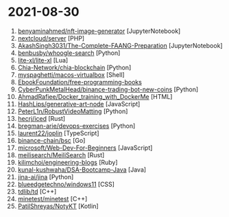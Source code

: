 # 2021-08-30

1. [benyaminahmed/nft-image-generator](https://github.com/benyaminahmed/nft-image-generator "") [JupyterNotebook]
2. [nextcloud/server](https://github.com/nextcloud/server "☁️ Nextcloud server, a safe home for all your data") [PHP]
3. [AkashSingh3031/The-Complete-FAANG-Preparation](https://github.com/AkashSingh3031/The-Complete-FAANG-Preparation "This repository contains all the DSA (Data-Structures, Algorithms, 450 DSA by Love Babbar Bhaiya, FAANG Questions), Technical Subjects (OS + DBMS + SQL + CN + OOPs) Theory+Questions, FAANG Interview questions, and Miscellaneous Stuff (Programming MCQs, Puzzles, Aptitude, Reasoning). The Programming languages used for demonstration are C++, Pytho…") [JupyterNotebook]
4. [benbusby/whoogle-search](https://github.com/benbusby/whoogle-search "A self-hosted, ad-free, privacy-respecting metasearch engine") [Python]
5. [lite-xl/lite-xl](https://github.com/lite-xl/lite-xl "A lightweight text editor written in Lua") [Lua]
6. [Chia-Network/chia-blockchain](https://github.com/Chia-Network/chia-blockchain "Chia blockchain python implementation (full node, farmer, harvester, timelord, and wallet)") [Python]
7. [myspaghetti/macos-virtualbox](https://github.com/myspaghetti/macos-virtualbox "Push-button installer of macOS Catalina, Mojave, and High Sierra guests in Virtualbox for Windows, Linux, and macOS") [Shell]
8. [EbookFoundation/free-programming-books](https://github.com/EbookFoundation/free-programming-books "📚 Freely available programming books") 
9. [CyberPunkMetalHead/binance-trading-bot-new-coins](https://github.com/CyberPunkMetalHead/binance-trading-bot-new-coins "This Binance trading bot detects new coins as soon as they are listed on the Binance exchange and automatically places sell and buy orders. It comes with trailing stop loss and other features. If you like this project please consider donating via Brave.") [Python]
10. [AhmadRafiee/Docker_training_with_DockerMe](https://github.com/AhmadRafiee/Docker_training_with_DockerMe "The tools and sample needed to learn the Docker") [HTML]
11. [HashLips/generative-art-node](https://github.com/HashLips/generative-art-node "Create generative art by using the canvas api and node js") [JavaScript]
12. [PeterL1n/RobustVideoMatting](https://github.com/PeterL1n/RobustVideoMatting "Robust Video Matting in PyTorch, TensorFlow, TensorFlow.js, ONNX, CoreML!") [Python]
13. [hecrj/iced](https://github.com/hecrj/iced "A cross-platform GUI library for Rust, inspired by Elm") [Rust]
14. [bregman-arie/devops-exercises](https://github.com/bregman-arie/devops-exercises "Linux, Jenkins, AWS, SRE, Prometheus, Docker, Python, Ansible, Git, Kubernetes, Terraform, OpenStack, SQL, NoSQL, Azure, GCP, DNS, Elastic, Network, Virtualization. DevOps Interview Questions") [Python]
15. [laurent22/joplin](https://github.com/laurent22/joplin "Joplin - an open source note taking and to-do application with synchronization capabilities for Windows, macOS, Linux, Android and iOS. Forum: https://discourse.joplinapp.org/") [TypeScript]
16. [binance-chain/bsc](https://github.com/binance-chain/bsc "A Binance Smart Chain client based on the go-ethereum fork") [Go]
17. [microsoft/Web-Dev-For-Beginners](https://github.com/microsoft/Web-Dev-For-Beginners "24 Lessons, 12 Weeks, Get Started as a Web Developer") [JavaScript]
18. [meilisearch/MeiliSearch](https://github.com/meilisearch/MeiliSearch "Powerful, fast, and an easy to use search engine") [Rust]
19. [kilimchoi/engineering-blogs](https://github.com/kilimchoi/engineering-blogs "A curated list of engineering blogs") [Ruby]
20. [kunal-kushwaha/DSA-Bootcamp-Java](https://github.com/kunal-kushwaha/DSA-Bootcamp-Java "This repository consists of the code samples, assignments, and the curriculum for the Community Classroom complete Data Structures & Algorithms Java bootcamp.") [Java]
21. [jina-ai/jina](https://github.com/jina-ai/jina "Cloud-native neural search framework for 𝙖𝙣𝙮 kind of data") [Python]
22. [blueedgetechno/windows11](https://github.com/blueedgetechno/windows11 "windows 11 in react 💻🌈⚡") [CSS]
23. [tdlib/td](https://github.com/tdlib/td "Cross-platform library for building Telegram clients") [C++]
24. [minetest/minetest](https://github.com/minetest/minetest "Minetest is an open source voxel game engine with easy modding and game creation") [C++]
25. [PatilShreyas/NotyKT](https://github.com/PatilShreyas/NotyKT "📒 NotyKT is a complete 💎Kotlin-stack (Backend + Android) 📱 application built to demonstrate the use of Modern development tools with best practices implementation🦸.") [Kotlin]
